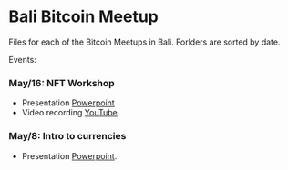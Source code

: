 # Bali Bitcoin Meetup

Files for each of the Bitcoin Meetups in Bali. Forlders are sorted by date.

Events:

### May/16: NFT Workshop 
*  Presentation [Powerpoint](https://github.com/marvin-hansen/Bali-Bitcoin-Meetup/raw/main/2_Sat_May_16/NFT_Workshop.pptx)
*  Video recording [YouTube](https://youtu.be/iu5af8jCPro)


### May/8: Intro to currencies 
* Presentation [Powerpoint](https://github.com/marvin-hansen/Bali-Bitcoin-Meetup/raw/main/1_Sat_May_08/Into_Bitcoin_Defi_v1.pptx).

